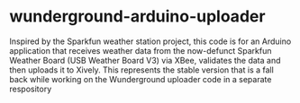 wunderground-arduino-uploader
=============================


Inspired by the Sparkfun weather station project, this code is for an Arduino application that receives weather data from the now-defunct Sparkfun Weather Board (USB Weather Board V3) via XBee, validates the data and then uploads it to Xively. 
This represents the stable version that is a fall back while working on the Wunderground uploader code in a separate respository


